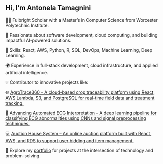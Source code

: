 ##  Hi, I’m Antonela Tamagnini

👩‍💻 Fulbright Scholar with a Master’s in Computer Science from Worcester Polytechnic Institute.

🚀 Passionate about software development, cloud computing, and building impactful AI-powered solutions.

🔧 Skills: React, AWS, Python, R, SQL, DevOps, Machine Learning, Deep Learning.

🌍 Experience in full-stack development, cloud infrastructure, and applied artificial intelligence.

💡 Contributor to innovative projects like:

  🌐 [AgroTrace360 – A cloud-based crop traceability platform using React, AWS Lambda, S3, and PostgreSQL for real-time field data and treatment tracking.](https://github.com/atamagnini/AgroTrace360)
  
  🧠 [Advancing Automated ECG Interpretation – A deep learning pipeline for classifying ECG abnormalities using CNNs and signal preprocessing techniques.](https://github.com/atamagnini/advancing-automated-ecg-interpretation)
  
  💻 [Auction House System – An online auction platform built with React, AWS, and RDS to support user bidding and item management.](https://github.com/brianEtrials/team-bars-lisp-auction-house)


📌 Explore my [portfolio](https://github.com/atamagnini/portfolio) for projects at the intersection of technology and problem-solving.
